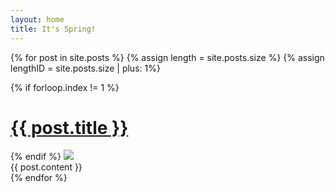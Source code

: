 ```yaml
---
layout: home
title: It's Spring!
---
```


{% for post in site.posts %}
{% assign length = site.posts.size %}
{% assign lengthID = site.posts.size | plus: 1%}

  <div id="js-{{ forloop.index }}" class="post -fixed{% if forloop.index == 1 %} -first{% endif %}{% if forloop.index == length %} -last{% endif %}">
    <span id="{{ post.url | remove: '/' }}">
    {% if forloop.index != 1 %}
      <div class="post-header ctnr-golden">
        <h1 class="post-title">
          <a href="{{ site.baseurl }}{{ post.url }}">{{ post.title }}</a>
        </h1>
      </div>
    {% endif %}
    </span>
    <img class="post-image" style="z-index: {{ lengthID | minus: forloop.index }}" src="{{ site.baseurl }}{{ site.assets }}{{ site.images }}/posts/{{post.image}}.jpeg" srcset="{{ site.baseurl }}{{ site.assets }}{{ site.images }}/posts/{{post.image}}.jpeg 1000w, {{ site.baseurl }}{{ site.assets }}{{ site.images }}/posts/{{post.image}}-large.jpeg 2000w, {{ site.baseurl }}{{ site.assets }}{{ site.images }}/posts/{{post.image}}-small.jpeg 500w" sizes="(min-width: 768px) 50vw, 100vw">
    <div class="ctnr-wide">
    {{ post.content }}
    </div>
  </div>
{% endfor %}
